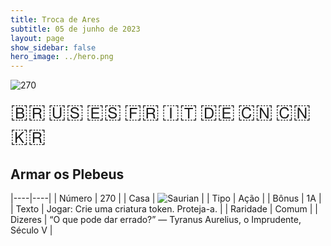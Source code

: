 ```yaml
---
title: Troca de Ares
subtitle: 05 de junho de 2023
layout: page
show_sidebar: false
hero_image: ../hero.png
---
```


![270](https://mastervault-storage-prod.s3.amazonaws.com/media/card_front/pt/600_270_9677e2bb13f2_pt.png)

<span title="Português" style="font-size: 32px;cursor: pointer;" onclick="javascript:document.querySelector('img[alt=\'270\']').src=document.querySelector('img[alt=\'270\']').src.replace(/card_front\/[^/]+/, 'card_front/pt').replace(/_[^/.0-9]+\.png/, '_pt.png')">🇧🇷</span>
<span title="English" style="font-size: 32px;cursor: pointer;" onclick="javascript:document.querySelector('img[alt=\'270\']').src=document.querySelector('img[alt=\'270\']').src.replace(/card_front\/[^/]+/, 'card_front/en').replace(/_[^/.0-9]+\.png/, '_en.png')">🇺🇸</span>
<span title="Español" style="font-size: 32px;cursor: pointer;" onclick="javascript:document.querySelector('img[alt=\'270\']').src=document.querySelector('img[alt=\'270\']').src.replace(/card_front\/[^/]+/, 'card_front/es').replace(/_[^/.0-9]+\.png/, '_es.png')">🇪🇸</span>
<span title="Français" style="font-size: 32px;cursor: pointer;" onclick="javascript:document.querySelector('img[alt=\'270\']').src=document.querySelector('img[alt=\'270\']').src.replace(/card_front\/[^/]+/, 'card_front/fr').replace(/_[^/.0-9]+\.png/, '_fr.png')">🇫🇷</span>
<span title="Italiano" style="font-size: 32px;cursor: pointer;" onclick="javascript:document.querySelector('img[alt=\'270\']').src=document.querySelector('img[alt=\'270\']').src.replace(/card_front\/[^/]+/, 'card_front/it').replace(/_[^/.0-9]+\.png/, '_it.png')">🇮🇹</span>
<span title="Deutsche" style="font-size: 32px;cursor: pointer;" onclick="javascript:document.querySelector('img[alt=\'270\']').src=document.querySelector('img[alt=\'270\']').src.replace(/card_front\/[^/]+/, 'card_front/de').replace(/_[^/.0-9]+\.png/, '_de.png')">🇩🇪</span>
<span title="简体中文" style="font-size: 32px;cursor: pointer;" onclick="javascript:document.querySelector('img[alt=\'270\']').src=document.querySelector('img[alt=\'270\']').src.replace(/card_front\/[^/]+/, 'card_front/zh-hans').replace(/_[^/.0-9]+\.png/, '_zh-hans.png')">🇨🇳</span>
<span title="繁體中文" style="font-size: 32px;cursor: pointer;" onclick="javascript:document.querySelector('img[alt=\'270\']').src=document.querySelector('img[alt=\'270\']').src.replace(/card_front\/[^/]+/, 'card_front/zh-hant').replace(/_[^/.0-9]+\.png/, '_zh-hant.png')">🇨🇳</span>
<span title="한국어" style="font-size: 32px;cursor: pointer;" onclick="javascript:document.querySelector('img[alt=\'270\']').src=document.querySelector('img[alt=\'270\']').src.replace(/card_front\/[^/]+/, 'card_front/ko').replace(/_[^/.0-9]+\.png/, '_ko.png')">🇰🇷</span>

## Armar os Plebeus

|----|----|
| Número | 270 |
| Casa | ![Saurian](https://archonarcana.com/images/thumb/9/9e/Saurian_P.png/22px-Saurian_P.png "Sauro") |
| Tipo | Ação |
| Bônus | 1A |
| Texto | Jogar: Crie uma criatura token. Proteja-a. |
| Raridade | Comum |
| Dizeres | “O que pode dar errado?”  — Tyranus Aurelius, o Imprudente, Século V |
